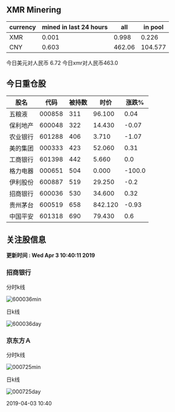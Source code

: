 ## XMR Minering

|currency|mined in last 24 hours|all|in pool|
|---|---|---|---|
|XMR|0.001|0.998|0.226|
|CNY|0.603|462.06|104.577|

今日美元对人民币 6.72	今日xmr对人民币463.0


## 今日重仓股 

|股名|代码|被持数|时价|涨跌%|
|---|---|---|---|---|
|五粮液|000858|311|96.100|0.04|
|保利地产|600048|322|14.430|-0.07|
|农业银行|601288|406|3.710|-1.07|
|美的集团|000333|423|52.060|0.31|
|工商银行|601398|442|5.660|0.0|
|格力电器|000651|504|0.000|-100.0|
|伊利股份|600887|519|29.250|-0.2|
|招商银行|600036|530|34.600|0.32|
|贵州茅台|600519|658|842.120|-0.93|
|中国平安|601318|690|79.430|0.6|

## 关注股信息
**更新时间 : Wed Apr  3 10:40:11 2019**
### 招商银行 
分时k线

![600036min](http://image.sinajs.cn/newchart/min/n/sh600036.gif)

日k线

![600036day](http://image.sinajs.cn/newchart/daily/n/sh600036.gif)

### 京东方Ａ 
分时k线

![000725min](http://image.sinajs.cn/newchart/min/n/sz000725.gif)

日k线

![000725day](http://image.sinajs.cn/newchart/daily/n/sz000725.gif)

2019-04-03 10:40